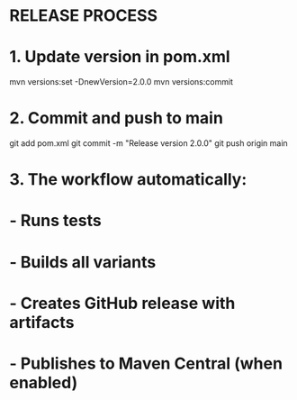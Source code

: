 RELEASE PROCESS
===============

# 1. Update version in pom.xml
mvn versions:set -DnewVersion=2.0.0
mvn versions:commit

# 2. Commit and push to main
git add pom.xml
git commit -m "Release version 2.0.0"
git push origin main

# 3. The workflow automatically:
#    - Runs tests
#    - Builds all variants
#    - Creates GitHub release with artifacts
#    - Publishes to Maven Central (when enabled)



